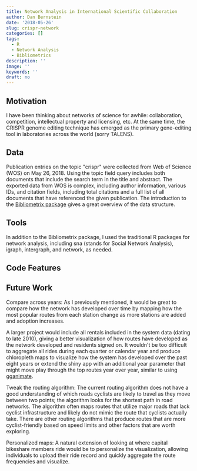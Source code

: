 ```yaml
---
title: Network Analysis in International Scientific Collaboration
author: Dan Bernstein
date: '2018-05-26'
slug: crispr-network
categories: []
tags:
  - R
  - Network Analysis
  - Bibliometrics
description: ''
image: ''
keywords: ''
draft: no
---
```


## **Motivation**
I have been thinking about networks of science for awhile: collaboration, competition, intellectual property and licensing, etc. At the same time, the CRISPR genome editing technique has emerged as the primary gene-editing tool in laboratories across the world (sorry TALENS). 


## **Data**  
Publication entries on the topic "crispr" were collected from Web of Science (WOS) on May 26, 2018. Using the topic field query includes both documents that include the search term in the title and abstract. The exported data from WOS is complex, including author information, various IDs, and citation fields, including total citations and a full list of all documents that have referenced the given publication. The introduction to the [Bibliometrix package](https://cran.r-project.org/web/packages/bibliometrix/vignettes/bibliometrix-vignette.html) gives a great overview of the data structure. 

## **Tools**

In addition to the Bibliometrix package, I used the traditional R packages for network analysis, including sna (stands for Social Network Analysis), igraph, intergraph, and network, as needed.

## **Code Features**  

## **Future Work**

Compare across years: As I previously mentioned, it would be great to compare how the network has developed over time by mapping how the most popular routes from each station change as more stations are added and adoption increases. 

A larger project would include all rentals included in the system data (dating to late 2010), giving a better visualization of how routes have developed as the network developed and residents signed on. It wouldn't be too difficult to aggregate all rides during each quarter
or calendar year and produce chloropleth maps to visualize how the system has developed
over the past eight years or extend the shiny app with an additional year parameter that might move play through the top routes year over year, similar to using [gganimate](https://github.com/dgrtwo/gganimate).


Tweak the routing algorithm: The current routing algorithm does not have a good understanding of which roads cyclists are likely to travel as they move between two points; the algorithm looks for the shortest path in road networks. The algorithm often maps routes that utilize major roads that lack cyclist infrastructure and likely do not mimic the route that cyclists actually take. There are other routing algorithms that produce routes that are more cyclist-friendly based on speed limits and other factors that are worth exploring.

Personalized maps: A natural extension of looking at where capital bikeshare members ride would be to personalize the visualization, allowing individuals to upload their ride record and quickly aggregate the route frequencies and visualize. 

